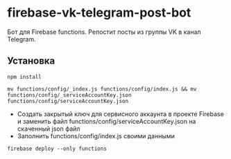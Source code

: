 # firebase-vk-telegram-post-bot
Бот для Firebase functions. Репостит посты из группы VK в канал Telegram.

## Установка
```
npm install

mv functions/config/_index.js functions/config/index.js && mv functions/config/_serviceAccountKey.json functions/config/serviceAccountKey.json
```
- Создать закрытый ключ для сервисного аккаунта в проекте Firebase и заменить файл functions/config/serviceAccountKey.json на скаченный json файл
- Заполнить functions/config/index.js своими данными
```
firebase deploy --only functions
```
